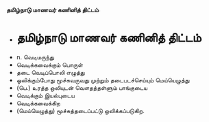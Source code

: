 **தமிழ்நாடு மாணவர் கணினித் திட்டம்**
- # தமிழ்நாடு மாணவர் கணினித் திட்டம்
- n. வெடிமருந்து
- வெடிக்கவைக்கும் பொருள்
- தடை வெடிப்பொலி எழுத்து
- ஒலிக்கும்போது மூச்சுவருவது முற்றும் தடைபடச்செய்யும் மெய்யெழுத்து
- (பெ.) உரத்த ஒலியுடன் வௌதத்தள்ளும் பாங்குடைய
- வெடிக்கும் இயல்புடைய
- வெடிக்கவைக்கிற
- (மெய்யெழுத்து) மூச்சுத்தடைப்பட்டு ஒலிக்கப்படுகிற.

